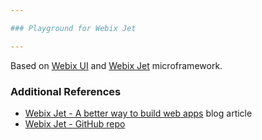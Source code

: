 ```yaml
---

### Playground for Webix Jet

---
```


Based on [Webix UI](http://webix.com) and [Webix Jet](https://www.gitbook.com/book/webix/webix-jet/details) microframework.

### Additional References

- [Webix Jet - A better way to build web apps](http://webix.com/blog/webix-jet/) blog article
- [Webix Jet - GitHub repo](https://github.com/webix-hub/jet-core)